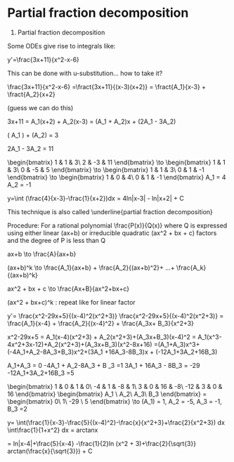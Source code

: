# Partial fraction decomposition
1. Partial fraction decomposition

Some ODEs give rise to integrals like:


y'=\frac{3x+11}{x^2-x-6}



This can be done with u-substitution... how to take it?

\frac{3x+11}{x^2-x-6} =\fract{3x+11}{(x-3)(x+2)} = \fract{A_1}{x-3} + \fract{A_2}{x+2}

 (guess we can do this)

3x+11 = A_1(x+2) + A_2(x-3)
      = (A_1 + A_2)x + (2A_1 - 3A_2)

\( A_1 \) + \(A_2\) = 3

2A_1 - 3A_2 = 11

\begin{bmatrix} 1 & 1 & 3\\ 2 & -3 & 11 \end{bmatrix} \to \begin{bmatrix} 1 & 1 & 3\\ 0 & -5 & 5 \end{bmatrix} \to \begin{bmatrix} 1 & 1 & 3\\ 0 & 1 & -1 \end{bmatrix} \to \begin{bmatrix} 1 & 0 & 4\\ 0 & 1 & -1 \end{bmatrix}
A_1 = 4  A_2 = -1

y=\int (\frac{4}{x-3}-\frac{1}{x+2})dx = 4ln|x-3| - ln|x+2| + C

This technique is also called \underline{partial fraction decomposition}

Procedure: For a rational polynomial  \frac{P(x)}{Q(x)} where Q is expressed using either linear (ax+b) or irreducible quadratic (ax^2 + bx + c) factors and the degree of P is less than Q 

ax+b \to \frac{A}{ax+b}

(ax+b)^k \to \frac{A_1}{ax+b} + \frac{A_2}{(ax+b)^2}+ ...+ \frac{A_k}{(ax+b)^k}

ax^2 + bx + c \to \frac{Ax+B}{ax^2+bx+c}

(ax^2 + bx+c)^k : repeat like for linear factor

y'= \frac{x^2-29x+5}{(x-4)^2(x^2+3)}
\frac{x^2-29x+5}{(x-4)^2(x^2+3)} = \frac{A_1}{x-4} + \frac{A_2}{(x-4)^2} + \frac{A_3x+ B_3}{x^2+3}

x^2-29x+5 = A_1(x-4)(x^2+3) + A_2(x^2+3)+(A_3x+B_3)(x-4)^2
          = A_1(x^3-4x^2+3x-12)+A_2(x^2+3)+(A_3x+B_3)(x^2-8x+16)
          =(A_1+A_3)x^3+(-4A_1+A_2-8A_3+B_3)x^2+(3A_1 +16A_3-8B_3)x + (-12A_1+3A_2+16B_3)

A_1+A_3 = 0
-4A_1 + A_2-8A_3 + B _3 =1
3A_1 + 16A_3 - 8B_3 = -29
-12A_1+3A_2+16B_3 =5 

\begin{bmatrix} 1 & 0 & 1 & 0\\ -4 & 1 & -8 & 1\\ 3 & 0 & 16 & -8\\ -12 & 3 & 0 & 16 \end{bmatrix} \begin{bmatrix} A_1 \\ A_2\\ A_3\\ B_3 \end{bmatrix} = \begin{bmatrix} 0\\ 1\\ -29 \\ 5 \end{bmatrix} \to \(A_1\) = 1, A_2 = -5, A_3 = -1, B_3 =2


 y= \int(\frac{1}{x-3}-\frac{5}{(x-4)^2}-\frac{x}{x^2+3}+\frac{2}{x^2+3}) dx
                                \int\frac{1}{1+x^2} dx = arctanx

= ln|x-4|+\frac{5}{x-4} -\frac{1}{2}ln (x^2 + 3)+\frac{2}{\sqrt{3}} arctan(\frac{x}{\sqrt{3}}) + C 





